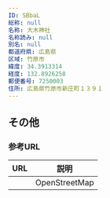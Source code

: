 ```yaml
---
ID: SBbaL
総称: null
名称: 大木神社
名称読み: null
別名: null
都道府県: 広島県
区域: 竹原市
緯度: 34.3913314
経度: 132.8926258
郵便番号: 7250003
住所: 広島県竹原市新庄町１３９１
---
```


## その他

### 参考URL

| URL | 説明          |
| --- | ------------- |
|     | OpenStreetMap |
